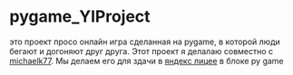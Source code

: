 # pygame_YlProject
это проект просо онлайн игра сделанная на pygame, в которой люди бегают и догоняют друг друга. 
Этот проект я делалаю совместно с [michaelk77](https://github.com/michaelk77).
Мы делаем его для здачи в [яндекс лицее](https://lyceum.yandex.ru) в блоке py game
